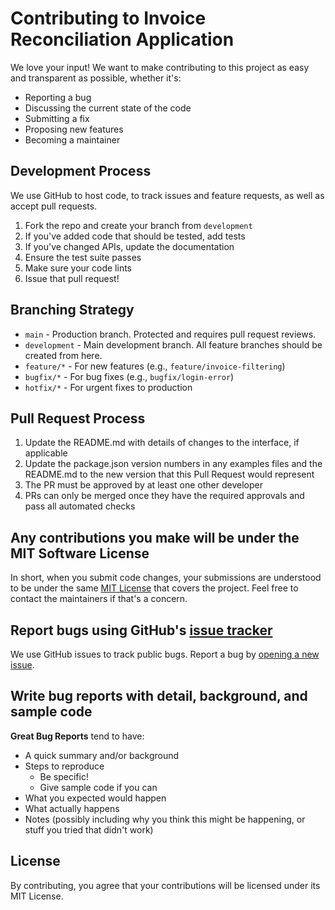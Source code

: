 # Contributing to Invoice Reconciliation Application

We love your input! We want to make contributing to this project as easy and transparent as possible, whether it's:

- Reporting a bug
- Discussing the current state of the code
- Submitting a fix
- Proposing new features
- Becoming a maintainer

## Development Process

We use GitHub to host code, to track issues and feature requests, as well as accept pull requests.

1. Fork the repo and create your branch from `development`
2. If you've added code that should be tested, add tests
3. If you've changed APIs, update the documentation
4. Ensure the test suite passes
5. Make sure your code lints
6. Issue that pull request!

## Branching Strategy

- `main` - Production branch. Protected and requires pull request reviews.
- `development` - Main development branch. All feature branches should be created from here.
- `feature/*` - For new features (e.g., `feature/invoice-filtering`)
- `bugfix/*` - For bug fixes (e.g., `bugfix/login-error`)
- `hotfix/*` - For urgent fixes to production

## Pull Request Process

1. Update the README.md with details of changes to the interface, if applicable
2. Update the package.json version numbers in any examples files and the README.md to the new version that this Pull Request would represent
3. The PR must be approved by at least one other developer
4. PRs can only be merged once they have the required approvals and pass all automated checks

## Any contributions you make will be under the MIT Software License
In short, when you submit code changes, your submissions are understood to be under the same [MIT License](http://choosealicense.com/licenses/mit/) that covers the project. Feel free to contact the maintainers if that's a concern.

## Report bugs using GitHub's [issue tracker](https://github.com/davidwilliams1601/reconciler-march/issues)
We use GitHub issues to track public bugs. Report a bug by [opening a new issue](https://github.com/davidwilliams1601/reconciler-march/issues/new).

## Write bug reports with detail, background, and sample code

**Great Bug Reports** tend to have:

- A quick summary and/or background
- Steps to reproduce
  - Be specific!
  - Give sample code if you can
- What you expected would happen
- What actually happens
- Notes (possibly including why you think this might be happening, or stuff you tried that didn't work)

## License
By contributing, you agree that your contributions will be licensed under its MIT License. 